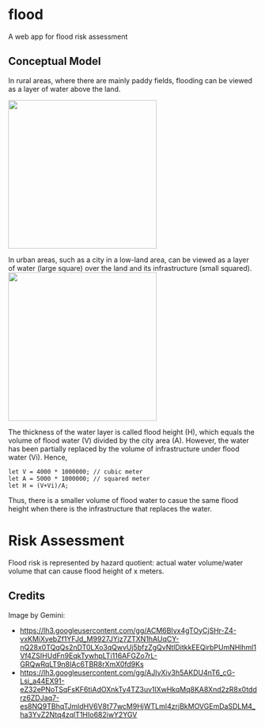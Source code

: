 # flood
A web app for flood risk assessment

## Conceptual Model
In rural areas, where there are mainly paddy fields, flooding can be viewed as a layer of water above the land.

<img src="https://kietpawpan.github.io/flood/flood0.jpg" width="300" height="300">

In urban areas, such as a city in a low-land area, can be viewed as a layer of water (large square) over the land and its infrastructure (small squared).         
<img src="https://kietpawpan.github.io/flood/flood.jpg" width="300" height="300">

The thickness of the water layer is called flood height (H), which equals the volume of flood water (V) divided by the city area (A). However, the water has been partially replaced by the volume of infrastructure under flood water (Vi). Hence,

```
let V = 4000 * 1000000; // cubic meter
let A = 5000 * 1000000; // squared meter
let H = (V+Vi)/A;

```
Thus, there is a smaller volume of flood water to casue the same flood height when there is the infrastructure that replaces the water. 

# Risk Assessment
Flood risk is represented by hazard quotient: actual water volume/water volume that can cause flood height of x meters.



## Credits
Image by Gemini: 
- https://lh3.googleusercontent.com/gg/ACM6BIvx4gTOyCjSHr-Z4-vxKMiXyebZf1YFJd_M9927JYjz7ZTXN1hAUqCY-nQ28x0TQqQs2nDT0LXo3qQwvUj5bfzZgQvNtlDitkkEEQirbPUmNHlhml1Vf4ZSIHUdFn9EqkTywhpLTi116AFGZo7rL-GRQwRqLT9n8IAc6TBR8rXmX0fd9Ks
- https://lh3.googleusercontent.com/gg/AJIvXiv3h5AKDU4nT6_cG-Lsi_a44EX91-eZ32ePNoTSqFsKF6tiAdOXnkTy4TZ3uv1lXwHkqMq8KA8Xnd2zR8x0tddrz6ZDJaq7-es8NQ9TBhqTJmldHV6V8t77wcM9HjWTLmI4zrjBkMOVGEmDaSDLM4_ha3YvZ2Ntq4zqlT1HIo682iwY2YGV
